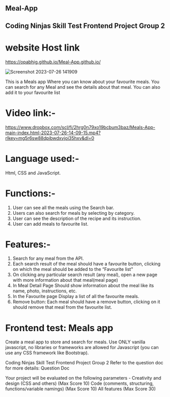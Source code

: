 ## Meal-App

## Coding Ninjas Skill Test Frontend Project Group 2

# website Host link
https://opabhig.github.io/Meal-App.github.io/

![Screenshot 2023-07-26 141909](https://github.com/OpAbhiG/Meal-App/assets/110295591/a3f48247-f136-40ce-a830-a1b03b3e891f)




This is a Meals app Where you can know about your favourite meals. You can search for any Meal and see the details about that meal. You can also add it to your favourite list

# Video link:-
https://www.dropbox.com/scl/fi/2hrg0n79xo19bcbum3baz/Meals-App-main-index.html-2023-07-26-14-09-15.mp4?rlkey=mg5r6sw88dpibwdxvjoi35hxv&dl=0

# Language used:- 
Html, CSS and JavaScript.

# Functions:-
1. User can see all the meals using the Search bar.
2. Users can also search for meals by selecting by category.
3. User can see the description of the recipe and its instruction.
4. User can add meals to favourite list.

# Features:- 
1. Search for any meal from the API.
2. Each search result of the meal should have a favourite button, clicking on which the meal should be added to the “Favourite list"
3. On clicking any particular search result (any meal), open a new page with more information about that meal(meal page)
4. In Meal Detail Page Should show information about the meal like its name, photo, instructions, etc.
5. In the Favourite page Display a list of all the favourite meals.
6. Remove button: Each meal should have a remove button, clicking on it should remove that meal from the favourite list.

# Frontend test: Meals app
Create a meal app to store and search for meals. Use ONLY vanilla javascript, no libraries or frameworks are allowed for Javascript (you can use any CSS framework like Bootstrap).


Coding Ninjas Skill Test  Frontend Project Group 2
Refer to the question doc for more details: Question Doc

Your project will be evaluated on the following parameters -
Creativity and design (CSS and others) (Max Score 10)
Code (comments, structuring, functions/variable namings) (Max Score 10)
All features (Max Score 30)
